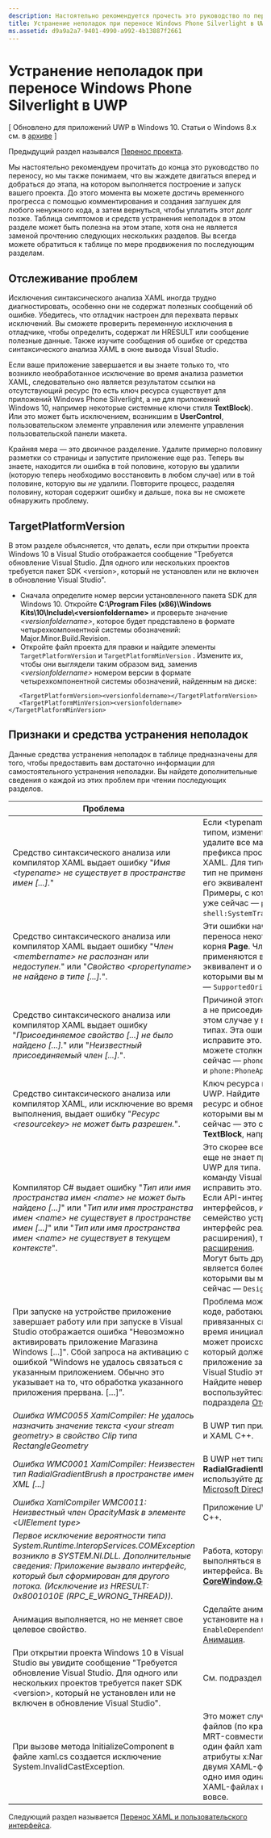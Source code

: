 ```yaml
---
description: Настоятельно рекомендуется прочесть это руководство по переносу, хотя мы понимаем, что вам не терпится приступить к сборке и выполнению вашего проекта.
title: Устранение неполадок при переносе Windows Phone Silverlight в UWP
ms.assetid: d9a9a2a7-9401-4990-a992-4b13887f2661
---
```


#  Устранение неполадок при переносе Windows Phone Silverlight в UWP

\[ Обновлено для приложений UWP в Windows 10. Статьи о Windows 8.x см. в [архиве](http://go.microsoft.com/fwlink/p/?linkid=619132) \]

Предыдущий раздел назывался [Перенос проекта](wpsl-to-uwp-porting-to-a-uwp-project.md).

Мы настоятельно рекомендуем прочитать до конца это руководство по переносу, но мы также понимаем, что вы жаждете двигаться вперед и добраться до этапа, на котором выполняется построение и запуск вашего проекта. До этого момента вы можете достичь временного прогресса с помощью комментирования и создания заглушек для любого ненужного кода, а затем вернуться, чтобы уплатить этот долг позже. Таблица симптомов и средств устранения неполадок в этом разделе может быть полезна на этом этапе, хотя она не является заменой прочтению следующих нескольких разделов. Вы всегда можете обратиться к таблице по мере продвижения по последующим разделам.

## Отслеживание проблем

Исключения синтаксического анализа XAML иногда трудно диагностировать, особенно они не содержат полезных сообщений об ошибке. Убедитесь, что отладчик настроен для перехвата первых исключений. Вы сможете проверить переменную исключения в отладчике, чтобы определить, содержат ли HRESULT или сообщение полезные данные. Также изучите сообщения об ошибке от средства синтаксического анализа XAML в окне вывода Visual Studio.

Если ваше приложение завершается и вы знаете только то, что возникло необработанное исключение во время анализа разметки XAML, следовательно оно является результатом ссылки на отсутствующий ресурс (то есть ключ ресурса существует для приложений Windows Phone Silverlight, а не для приложений Windows 10, например некоторые системные ключи стиля **TextBlock**). Или это может быть исключением, возникшим в **UserControl**, пользовательском элементе управления или элементе управления пользовательской панели макета.

Крайняя мера — это двоичное разделение. Удалите примерно половину разметки со страницы и запустите приложение еще раз. Теперь вы знаете, находится ли ошибка в той половине, которую вы удалили (которую теперь необходимо восстановить в любом случае) или в той половине, которую вы *не* удалили. Повторите процесс, разделяя половину, которая содержит ошибку и дальше, пока вы не сможете обнаружить проблему.

## TargetPlatformVersion

В этом разделе объясняется, что делать, если при открытии проекта Windows 10 в Visual Studio отображается сообщение "Требуется обновление Visual Studio. Для одного или нескольких проектов требуется пакет SDK &lt;version&gt;, который не установлен или не включен в обновление Visual Studio".

-   Сначала определите номер версии установленного пакета SDK для Windows 10. Откройте **C:\\Program Files (x86)\\Windows Kits\\10\\Include\\&lt;versionfoldername&gt;** и проверьте значение *&lt;versionfoldername&gt;*, которое будет представлено в формате четырехкомпонентной системы обозначений: Major.Minor.Build.Revision.
-   Откройте файл проекта для правки и найдите элементы `TargetPlatformVersion` и `TargetPlatformMinVersion` . Измените их, чтобы они выглядели таким образом вид, заменив *&lt;versionfoldername&gt;* номером версии в формате четырехкомпонентной системы обозначений, найденным на диске:

```xaml
   <TargetPlatformVersion><versionfoldername></TargetPlatformVersion>
   <TargetPlatformMinVersion><versionfoldername></TargetPlatformMinVersion>
```

## Признаки и средства устранения неполадок

Данные средства устранения неполадок в таблице предназначены для того, чтобы предоставить вам достаточно информации для самостоятельного устранения неполадки. Вы найдете дополнительные сведения о каждой из этих проблем при чтении последующих разделов.

| Проблема | Средство |
|---------|--------|
| Средство синтаксического анализа или компилятор XAML выдает ошибку "_Имя &lt;typename&gt; не существует в пространстве имен [...]._" | Если &lt;typename&gt; является пользовательским типом, измените clr-namespace на using и удалите все маркеры сборки в объявлениях префикса пространства имен в разметке XAML. Для типов платформы: это значит, что тип не применяется в UWP, поэтому найдите его эквивалент и обновите разметку. Примеры, с которыми вы можете столкнуться уже сейчас — `phone:PhoneApplicationPage` и `shell:SystemTray.IsVisible`. | 
| Средство синтаксического анализа или компилятор XAML выдает ошибку "_Член &lt;membername&gt; не распознан или недоступен._" или "_Свойство &lt;propertyname&gt; не найдено в типе [...]._". | Эти ошибки начнут появляться после переноса некоторых имен типов, например, корня **Page**. Член или свойство не применяются в UWP, поэтому найдите его эквивалент и обновите разметку. Примеры, с которыми вы можете столкнуться уже сейчас — `SupportedOrientations` и `Orientation`. |
| Средство синтаксического анализа или компилятор XAML выдает ошибку "_Присоединяемое свойство [...] не было найдено [...]._" или "_Неизвестный присоединяемый член [...]._". | Причиной этого скорее всего могут быть типы, а не присоединяемое свойство, потому что в этом случае у вас бы уже была ошибка в типах. Эта ошибка исчезнет, как только вы исправите это. Примеры, с которыми вы можете столкнуться уже сейчас — `phone:PhoneApplicationPage.Resources` и `phone:PhoneApplicationPage.DataContext`. | 
|Средство синтаксического анализа или компилятор XAML, или исключение во время выполнения, выдает ошибку "_Ресурс &lt;resourcekey&gt; не может быть разрешен._". | Ключ ресурса не относится к приложениям UWP. Найдите правильный эквивалентный ресурс и обновите разметку. Примеры, с которыми вы можете столкнуться уже сейчас — это системный ключ стиля **TextBlock**, например `PhoneTextNormalStyle`. |
| Компилятор C# выдает ошибку "_Тип или имя пространства имен &lt;name&gt; не может быть найдено [...]_" или "_Тип или имя пространства имен &lt;name&gt; не существует в пространстве имен [...]_" или "_Тип или имя пространства имен &lt;name&gt; не существует в текущем контексте_". | Это скорее всего означает, что компилятор еще не знает правильное пространство имен UWP для типа. Вы можете использовать команду Visual Studio **Разрешить**, чтобы исправить это. <br/>Если API-интерфейс не входит в набор API-интерфейсов, известных как универсальное семейство устройств (другими словами, API-интерфейс реализован в пакете SDK расширения), тогда используйте [Пакеты SDK расширения](wpsl-to-uwp-porting-to-a-uwp-project.md#extension-sdks).<br/>Могут быть другие случаи, в которых перенос является более сложным. Примеры, с которыми вы можете столкнуться уже сейчас — `DesignerProperties` и `BitmapImage`. | 
|При запуске на устройстве приложение завершает работу или при запуске в Visual Studio отображается ошибка "Невозможно активировать приложение Магазина Windows [...]". Сбой запроса на активацию с ошибкой "Windows не удалось связаться с указанным приложением. Обычно это указывает на то, что обработка указанного приложения прервана. […]”. | Проблема может крыться в императивном коде, работающем в ваших Страницах, или в привязанных свойствах (или других типах) во время инициализации. Эта ошибка также может происходить при анализе XAML-файла, который должен был отобразиться, когда приложение завершилось (при запуске из Visual Studio это будет стартовая страница). Найдите неверные ключи ресурса или воспользуйтесь рекомендациями из подраздела [Отслеживание проблем](#tracking-down-issues).|
| _Ошибка WMC0055 XamlCompiler: Не удалось назначить значение текста &lt;your stream geometry&gt; в свойство Clip типа RectangleGeometry_ | В UWP тип приложения UWP [Microsoft DirectX](https://msdn.microsoft.com/library/windows/desktop/ee663274) и XAML C++. |
| _Ошибка WMC0001 XamlCompiler: Неизвестен тип RadialGradientBrush в пространстве имен XML [...]_ | В UWP нет типа **RadialGradientBrush**. Удалите **RadialGradientBrush** из разметки и используйте другой тип приложения UWP [Microsoft DirectX](https://msdn.microsoft.com/library/windows/desktop/ee663274) и XAML C++. |
| _Ошибка XamlCompiler WMC0011: Неизвестный член OpacityMask в элементе &lt;UIElement type&gt;_ | Приложение UWP  [Microsoft DirectX](https://msdn.microsoft.com/library/windows/desktop/ee663274) и XAML C++. |
| _Первое исключение вероятности типа System.Runtime.InteropServices.COMException возникло в SYSTEM.NI.DLL. Дополнительные сведения: Приложение вызвало интерфейс, который был сформирован для другого потока. (Исключение из HRESULT: 0x8001010E (RPC_E_WRONG_THREAD))._ | Работа, которую вы делаете, должна выполняться в потоке пользовательского интерфейса. Вызовите [**CoreWindow.GetForCurrentThread**](https://msdn.microsoft.com/library/windows/apps/hh701589)). |
| Анимация выполняется, но не меняет свое целевое свойство. | Сделайте анимацию независимой или установите на ней `EnableDependentAnimation="True"`. См. раздел [Анимация](wpsl-to-uwp-porting-xaml-and-ui.md#animation). |
| При открытии проекта Windows 10 в Visual Studio вы увидите сообщение "Требуется обновление Visual Studio. Для одного или нескольких проектов требуется пакет SDK &lt;version&gt;, который не установлен или не включен в обновление Visual Studio". | См. подраздел [TargetPlatformVersion](#targetplatformversion). |
| При вызове метода InitializeComponent в файле xaml.cs создается исключение System.InvalidCastException. | Это может случиться, если несколько XAML-файлов (по крайней мере один из которых MRT-совместимый) совместно используют один файл xaml.cs, а элементы имеют атрибуты x:Name, не совместимые между двумя XAML-файлами. Попробуйте добавить одно имя одинаковым элементам в обоих XAML-файлах или не используйте имена вовсе. | 

Следующий раздел называется [Перенос XAML и пользовательского интерфейса](wpsl-to-uwp-porting-xaml-and-ui.md).



<!--HONumber=Mar16_HO1-->


